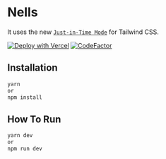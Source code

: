 # Nells 
It uses the new [`Just-in-Time Mode`](https://tailwindcss.com/docs/just-in-time-mode) for Tailwind CSS.

[![Deploy with Vercel](https://vercel.com/button)](https://vercel.com/new/git/external?repository-url=https%3A%2F%2Fgithub.com%2Freyhannaufal%2Fnells)
[![CodeFactor](https://www.codefactor.io/repository/github/reyhannaufal/nells/badge)](https://www.codefactor.io/repository/github/reyhannaufal/nells)

## Installation 
```bash
yarn
or
npm install
```

## How To Run
```bash
yarn dev
or
npm run dev
```
